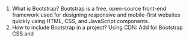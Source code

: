 1. What is Bootstrap?
Bootstrap is a free, open-source front-end framework used for designing responsive and mobile-first websites quickly using HTML, CSS, and JavaScript components.
2. How to include Bootstrap in a project? 
Using CDN: Add <link> for Bootstrap CSS and <script> for JS in your HTML.
Using Downloaded Files: Download Bootstrap files and link them locally.
Using Package Managers: Install via npm or yarn.
4. What is the grid system?
Bootstrap’s grid system uses 12 columns and responsive breakpoints to create flexible layouts. You can combine column classes like .col-, .col-sm-, .col-md-, etc., for different screen sizes.
5. What are utility classes?
Small, pre-defined classes that apply specific styling like margin (.m-3), padding (.p-2), text alignment (.text-center), colors (.bg-primary), etc., without writing custom CSS.
6. How do you customize Bootstrap?
Override styles using your own CSS after Bootstrap’s CSS.
Use Sass variables to change Bootstrap’s theme colors, fonts, etc.
Customize via Bootstrap’s theme customization tools.
7. Difference between container, container-fluid?
.container → Fixed width that changes at breakpoints.
.container-fluid → Always 100% width of the viewport.
8. What are Bootstrap cards?
A flexible and extensible content container with options for headers, footers, images, and body content. Useful for displaying structured information.
9. How to make responsive navigation?
Use Bootstrap’s .navbar component with .navbar-expand-* for breakpoints and .collapse for toggle menus on smaller screens.
10. What is a CDN?
A Content Delivery Network stores files on distributed servers worldwide, allowing users to download them from the nearest location for faster loading.
11. How to override Bootstrap styles?
Place your custom CSS file after Bootstrap’s CSS in HTML.
Use more specific selectors or !important (if necessary).
For large-scale changes, modify Bootstrap Sass variables before compiling.
If you want, I can also prepare short 1-line interview-friendly answers for quick recall. That will make it even easier for you during rapid-fire rounds.
